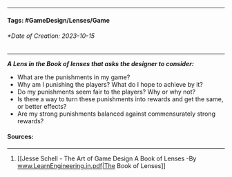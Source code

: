 __________________________________________________________________________
#### **Tags:** #GameDesign/Lenses/Game  
###### *Date of Creation: 2023-10-15
__________________________________________________________________________

***A Lens in the Book of lenses that asks the designer to consider:***
- What are the punishments in my game?
- Why am I punishing the players? What do I hope to achieve by it?
- Do my punishments seem fair to the players? Why or why not?
- Is there a way to turn these punishments into rewards and get the same, or better effects?
- Are my strong punishments balanced against commensurately strong rewards?
#### Sources:
__________________________________________________________________________
1. [[Jesse Schell - The Art of Game Design A Book of Lenses -By www.LearnEngineering.in.pdf|The Book of Lenses]]